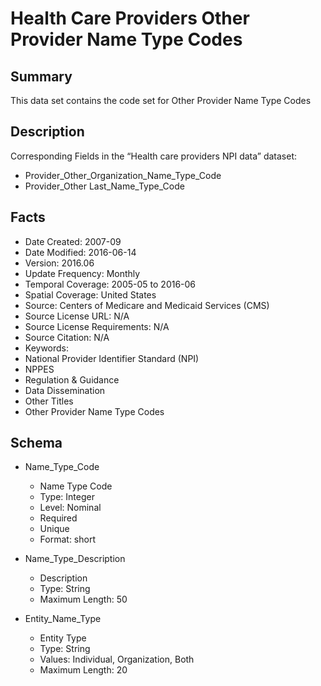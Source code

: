 # Health Care Providers Other Provider Name Type Codes

## Summary
This data set contains the code set for Other Provider Name Type Codes

## Description
Corresponding Fields in the “Health care providers NPI data” dataset: 
- Provider_Other_Organization_Name_Type_Code 
- Provider_Other Last_Name_Type_Code 


## Facts
- Date Created: 2007-09
- Date Modified: 2016-06-14
- Version: 2016.06
- Update Frequency: Monthly
- Temporal Coverage: 2005-05 to 2016-06
- Spatial Coverage: United States
- Source: Centers of Medicare and Medicaid Services (CMS)
- Source License URL: N/A
- Source License Requirements: N/A
- Source Citation: N/A
- Keywords:
 - National Provider Identifier Standard (NPI)
 - NPPES
 - Regulation & Guidance
 - Data Dissemination
- Other Titles
 - Other Provider Name Type Codes

## Schema
- Name_Type_Code
  - Name Type Code  
  - Type: Integer
  - Level: Nominal
  - Required
  - Unique
  - Format: short

- Name_Type_Description
  - Description  
  - Type: String
  - Maximum Length: 50

- Entity_Name_Type
  - Entity Type
  - Type: String
  - Values: Individual, Organization, Both
  - Maximum Length: 20
